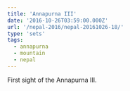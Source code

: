 ```yaml
---
title: 'Annapurna III'
date: '2016-10-26T03:59:00.000Z'
url: '/nepal-2016/nepal-20161026-18/'
type: 'sets'
tags:
  - annapurna
  - mountain
  - nepal
---
```


First sight of the Annapurna III.
